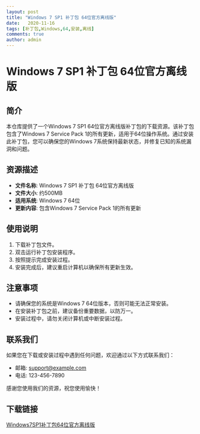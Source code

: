 ```yaml
---
layout: post
title: "Windows 7 SP1 补丁包 64位官方离线版"
date:   2020-11-16
tags: [补丁包,Windows,64,安装,离线]
comments: true
author: admin
---
```

# Windows 7 SP1 补丁包 64位官方离线版

## 简介
本仓库提供了一个Windows 7 SP1 64位官方离线版补丁包的下载资源。该补丁包包含了Windows 7 Service Pack 1的所有更新，适用于64位操作系统。通过安装此补丁包，您可以确保您的Windows 7系统保持最新状态，并修复已知的系统漏洞和问题。

## 资源描述
- **文件名称**: Windows 7 SP1 补丁包 64位官方离线版
- **文件大小**: 约500MB
- **适用系统**: Windows 7 64位
- **更新内容**: 包含Windows 7 Service Pack 1的所有更新

## 使用说明
1. 下载补丁包文件。
2. 双击运行补丁包安装程序。
3. 按照提示完成安装过程。
4. 安装完成后，建议重启计算机以确保所有更新生效。

## 注意事项
- 请确保您的系统是Windows 7 64位版本，否则可能无法正常安装。
- 在安装补丁包之前，建议备份重要数据，以防万一。
- 安装过程中，请勿关闭计算机或中断安装过程。

## 联系我们
如果您在下载或安装过程中遇到任何问题，欢迎通过以下方式联系我们：
- 邮箱: support@example.com
- 电话: 123-456-7890

感谢您使用我们的资源，祝您使用愉快！

## 下载链接

[Windows7SP1补丁包64位官方离线版](https://pan.quark.cn/s/367403a3596c)
